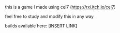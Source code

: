 this is a game I made using cel7 (https://rxi.itch.io/cel7)

feel free to study and modify this in any way

builds available here: [INSERT LINK]
